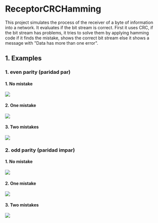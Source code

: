 # ReceptorCRCHamming
This project simulates the process of the receiver of a byte of information into a network. It evaluates if the bit stream is correct. First it uses CRC, if the bit stream has problems, it tries to solve them by applying hamming code if it finds the mistake, shows the correct bit stream else it shows a message with "Data has more than one error".
 ## 1. Examples
 ### 1.   even parity (paridad par)

 #### 1. No mistake
 ![](imagenes/ejemplo1_r.jpg)
 #### 2. One mistake
 ![](imagenes/ejemplo1_2_r.jpg)
 #### 3. Two mistakes
 ![](imagenes/ejemplo1_3_r.jpg)

 ### 2.   odd parity (paridad impar)
 #### 1. No mistake
 ![](imagenes/ejemplo2_r.jpg)
 #### 2. One mistake
 ![](imagenes/ejemplo2_2_r.jpg)
 #### 3. Two mistakes
 ![](imagenes/ejemplo2_3_r.jpg)